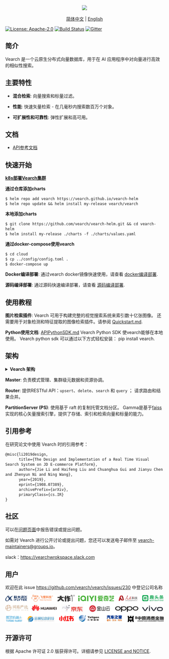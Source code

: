 <div align="center">
  <img src="docs/img/vearch_logo.png">
  <p>
    <a href="https://github.com/vearch/vearch/blob/master/README_ZH_CN.md">简体中文</a> | <a href="https://github.com/vearch/vearch/blob/master/README.md">English</a>
  </p>
</div>

[![License: Apache-2.0](https://img.shields.io/badge/License-Apache--2.0-blue.svg)](./LICENSE)
[![Build Status](https://github.com/vearch/vearch/actions/workflows/CI.yml/badge.svg)](https://github.com/vearch/vearch/actions/workflows/CI.yml)
[![Gitter](https://badges.gitter.im/vector_search/community.svg)](https://gitter.im/vector_search/community?utm_source=badge&utm_medium=badge&utm_campaign=pr-badge)
## 简介

Vearch 是一个云原生分布式向量数据库，用于在 AI 应用程序中对向量进行高效的相似性搜索。

## 主要特性

- **混合检索**: 向量搜索和标量过滤。

- **性能**: 快速矢量检索 - 在几毫秒内搜索数百万个对象。

- **可扩展性和可靠性**: 弹性扩展和高可用。


## 文档

* [API参考文档](https://vearch.readthedocs.io/zh_CN/latest)

## 快速开始

**[k8s部署Vearch集群](https://vearch.github.io/vearch-helm/)**

**通过仓库添加charts**
```
$ helm repo add vearch https://vearch.github.io/vearch-helm
$ helm repo update && helm install my-release vearch/vearch
```
**本地添加charts**
```
$ git clone https://github.com/vearch/vearch-helm.git && cd vearch-helm
$ helm install my-release ./charts -f ./charts/values.yaml
```

**通过docker-compose使用vearch**
```
$ cd cloud
$ cp ../config/config.toml .
$ docker-compose up
```

**Docker编译部署**: 通过vearch docker镜像快速使用，请查看 [docker编译部署](docs/DeployByDockerZH_CN.md).

**源码编译部署**: 通过源码快速编译部署，请查看 [源码编译部署](docs/SourceCompileDeploymentZH_CN.md).


## 使用教程

**图片检索插件**: Vearch 可用于构建完整的视觉搜索系统来索引数十亿张图像。 还需要用于对象检测和特征提取的图像检索插件。请参阅 [Quickstart.md](docs/Quickstart.md).

**Python使用文档**: [APIPythonSDK.md](internal/engine/sdk/python/docs/APIPythonSDK.md)
Vearch Python SDK 使vearch能够在本地使用。 Vearch python sdk 可以通过以下方式轻松安装： pip install vearch.

## 架构

<details>
  <summary><b>Vearch 架构</b></summary>

![arc](docs/img/simple_architecture.png)

</details>

**Master**: 负责模式管理、集群级元数据和资源协调。

**Router**: 提供RESTful API：`upsert`、`delete`、`search` 和 `query` ； 请求路由和结果合并。

**PartitionServer (PS)**: 使用基于 raft 的复制托管文档分区。 Gamma是基于[faiss](https://github.com/facebookresearch/faiss)实现的核心矢量搜索引擎，提供了存储、索引和检索向量和标量的能力。

## 引用参考
在研究论文中使用 Vearch 时的引用参考：
```
@misc{li2019design,
      title={The Design and Implementation of a Real Time Visual Search System on JD E-commerce Platform}, 
      author={Jie Li and Haifeng Liu and Chuanghua Gui and Jianyu Chen and Zhenyun Ni and Ning Wang},
      year={2019},
      eprint={1908.07389},
      archivePrefix={arXiv},
      primaryClass={cs.IR}
}
```

## 社区
可以在[问题页面](https://github.com/vearch/vearch/issues)中报告错误或提出问题。

如需对 Vearch 进行公开讨论或提出问题，您还可以发送电子邮件至 vearch-maintainers@groups.io。

slack：https://vearchwrokspace.slack.com

## 用户
欢迎在此 issue https://github.com/vearch/vearch/issues/230 中登记公司名称

![Users](docs/img/company/all.jpg)

## 开源许可

根据 Apache 许可证 2.0 版获得许可。详细请参见 [LICENSE and NOTICE](https://github.com/vearch/vearch/blob/master/LICENSE).
